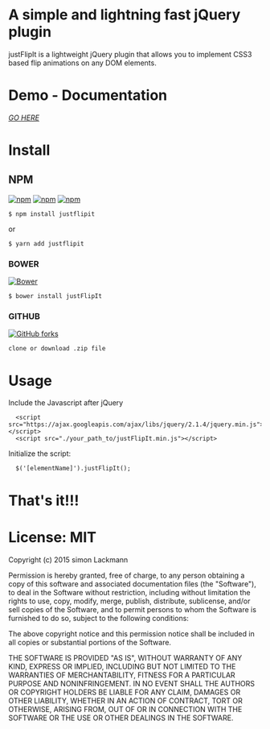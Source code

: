 # A simple and lightning fast jQuery plugin 
  justFlipIt is a lightweight jQuery plugin that allows you to implement CSS3 based flip animations on any DOM elements.  


# Demo - Documentation
 [_GO HERE_](http://simhub.github.io/justFlipIt/) 
  
# Install  

## NPM 
[![npm](https://img.shields.io/npm/dt/justflipit.svg?style=flat-square)](https://www.npmjs.com/package/justflipit) [![npm](https://img.shields.io/npm/v/justflipit.svg?style=flat-square)](https://www.npmjs.com/package/justflipit)  [![npm](https://img.shields.io/npm/l/justflipit.svg?style=flat-square)](https://www.npmjs.com/package/justflipit)   
  
    $ npm install justflipit
  or  
    
    $ yarn add justflipit  
    
    
### BOWER 
[![Bower](https://img.shields.io/bower/l/justFlipIt.svg?style=social&label=Bower&style=flat-square&style=flat-square)](https://bower.io/search/)  

    $ bower install justFlipIt  
    
### GITHUB 
[![GitHub forks](https://img.shields.io/github/forks/SimHub/justFlipIt.svg?style=social&label=Fork&style=flat-square&style=flat-square)](https://img.shields.io/github/forks/SimHub/justFlipIt)
  
    clone or download .zip file    

# Usage
  Include the Javascript after jQuery  

      <script src="https://ajax.googleapis.com/ajax/libs/jquery/2.1.4/jquery.min.js"></script>
      <script src="./your_path_to/justFlipIt.min.js"></script>
  
  Initialize the script:   

      $('[elementName]').justFlipIt();
  
# That's it!!!  

# License:  MIT
  Copyright (c) 2015 simon Lackmann
  
  Permission is hereby granted, free of charge, to any person obtaining a copy of this software and associated documentation files (the "Software"), to deal in the Software without restriction, including without limitation the rights to use, copy, modify, merge, publish, distribute, sublicense, and/or sell copies of the Software, and to permit persons to whom the Software is furnished to do so, subject to the following conditions:
 
  The above copyright notice and this permission notice shall be included in all copies or substantial portions of the Software.
  
  THE SOFTWARE IS PROVIDED "AS IS", WITHOUT WARRANTY OF ANY KIND, EXPRESS OR IMPLIED, INCLUDING BUT NOT LIMITED TO THE WARRANTIES OF MERCHANTABILITY, FITNESS FOR A PARTICULAR PURPOSE AND NONINFRINGEMENT. IN NO EVENT SHALL THE AUTHORS OR COPYRIGHT HOLDERS BE LIABLE FOR ANY CLAIM, DAMAGES OR OTHER LIABILITY, WHETHER IN AN ACTION OF CONTRACT, TORT OR OTHERWISE, ARISING FROM, OUT OF OR IN CONNECTION WITH THE SOFTWARE OR THE USE OR OTHER DEALINGS IN THE SOFTWARE.
